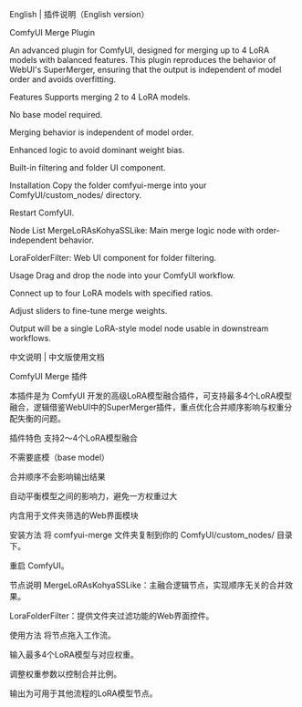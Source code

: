 English | 插件说明（English version）

ComfyUI Merge Plugin

An advanced plugin for ComfyUI, designed for merging up to 4 LoRA models with balanced features. This plugin reproduces the behavior of WebUI's SuperMerger, ensuring that the output is independent of model order and avoids overfitting.

Features
Supports merging 2 to 4 LoRA models.

No base model required.

Merging behavior is independent of model order.

Enhanced logic to avoid dominant weight bias.

Built-in filtering and folder UI component.

Installation
Copy the folder comfyui-merge into your ComfyUI/custom_nodes/ directory.

Restart ComfyUI.

Node List
MergeLoRAsKohyaSSLike: Main merge logic node with order-independent behavior.

LoraFolderFilter: Web UI component for folder filtering.

Usage
Drag and drop the node into your ComfyUI workflow.

Connect up to four LoRA models with specified ratios.

Adjust sliders to fine-tune merge weights.

Output will be a single LoRA-style model node usable in downstream workflows.

中文说明 | 中文版使用文档

ComfyUI Merge 插件

本插件是为 ComfyUI 开发的高级LoRA模型融合插件，可支持最多4个LoRA模型融合，逻辑借鉴WebUI中的SuperMerger插件，重点优化合并顺序影响与权重分配失衡的问题。

插件特色
支持2～4个LoRA模型融合

不需要底模（base model）

合并顺序不会影响输出结果

自动平衡模型之间的影响力，避免一方权重过大

内含用于文件夹筛选的Web界面模块

安装方法
将 comfyui-merge 文件夹复制到你的 ComfyUI/custom_nodes/ 目录下。

重启 ComfyUI。

节点说明
MergeLoRAsKohyaSSLike：主融合逻辑节点，实现顺序无关的合并效果。

LoraFolderFilter：提供文件夹过滤功能的Web界面控件。

使用方法
将节点拖入工作流。

输入最多4个LoRA模型与对应权重。

调整权重参数以控制合并比例。

输出为可用于其他流程的LoRA模型节点。
